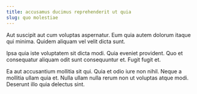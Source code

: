 ```yaml
---
title: accusamus ducimus reprehenderit ut quia
slug: quo molestiae
---
```


Aut suscipit aut cum voluptas aspernatur. Eum quia autem dolorum itaque qui minima. Quidem aliquam vel velit dicta sunt.

Ipsa quia iste voluptatem sit dicta modi. Quia eveniet provident. Quo et consequatur aliquam odit sunt consequuntur et. Fugit fugit et.

Ea aut accusantium mollitia sit qui. Quia et odio iure non nihil. Neque a mollitia ullam quia et. Nulla ullam nulla rerum non ut voluptas atque modi. Deserunt illo quia delectus sint.
